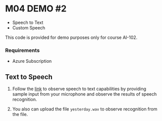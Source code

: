 # M04 DEMO #2

- Speech to Text
- Custom Speech

This code is provided for demo purposes only for course AI-102.

### Requirements
- Azure Subscription

## Text to Speech

1. Follow the [link](https://azure.microsoft.com/en-us/services/cognitive-services/speech-to-text//) to observe speech to text capabilities by providing sample input from your microphone and observe the results of speech recognition. 

1. You also can upload the file `yesterday.wav` to observe recognition from the file.


